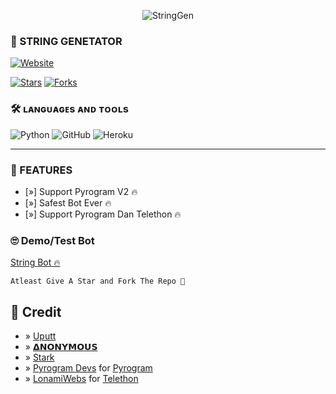 <p align="center">
  <img src="https://telegra.ph/file/d9ca444822257472104f9.jpg" alt="StringGen">
</p>

### 🥵 STRING GENETATOR
  <a href="https://github.com/iamuput"><img alt="Website" src="https://img.shields.io/badge/𝙄𝙖𝙢𝙐𝙥𝙪𝙩-blue"></a>
 
[![Stars](https://img.shields.io/github/stars/iamuput/StringUputt?style=social)](https://github.com/iamuput/StringUputt/stargazers)
  [![Forks](https://img.shields.io/github/forks/iamuput/StringUputt?style=social)](https://github.com/iamuput/StringUputt/fork)

### 🛠️ ʟᴀɴɢᴜᴀɢᴇs ᴀɴᴅ ᴛᴏᴏʟs

  ![Python](https://img.shields.io/badge/Python-3776AB?style=for-the-badge&logo=python&logoColor=white)
  ![GitHub](https://img.shields.io/badge/GitHub-100000?style=for-the-badge&logo=github&logoColor=white)
  ![Heroku](https://img.shields.io/badge/Heroku-430098?style=for-the-badge&logo=heroku&logoColor=white)

----
 
### 🤤 FEATURES

- [»] Support Pyrogram V2 🔥
- [»]   Safest Bot Ever 🔥
- [»] Support Pyrogram Dan Telethon 🔥


### 🙄 Demo/Test Bot
  
  [String Bot 🔥](https://telegram.me/StringUputtBot)

```
Atleast Give A Star and Fork The Repo 🖤
```


## 💖 Credit
- » [Uputt](https://github.com/iamuput)
- » [𝝙𝗡𝗢𝗡𝗬𝗠𝗢𝗨𝗦](https://github.com/AnonymousR1025)
- » [Stark](https://github.com/StarkBotsIndustries)
- » [Pyrogram Devs](https://github.com/pyrogram) for [Pyrogram](https://github.com/pyrogram/pyrogram)
- » [LonamiWebs](https://github.com/LonamiWebs) for [Telethon](https://github.com/LonamiWebs/Telethon)

